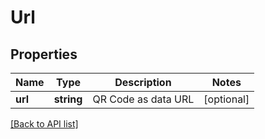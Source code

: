 # Url

## Properties

Name | Type | Description | Notes
------------ | ------------- | ------------- | -------------
**url** | **string** | QR Code as data URL | [optional]

[[Back to API list]](../../README.md#api-endpoints)
